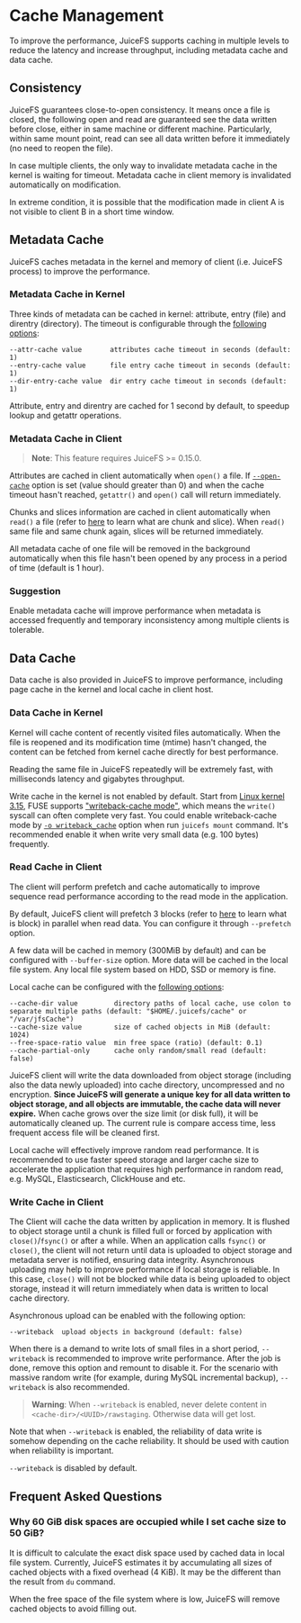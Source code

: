# Cache Management

To improve the performance, JuiceFS supports caching in multiple levels to reduce the latency and increase throughput, including metadata cache and data cache.

## Consistency

JuiceFS guarantees close-to-open consistency. It means once a file is closed, the following open and read are guaranteed see the data written before close, either in same machine or different machine. Particularly, within same mount point, read can see all data written before it immediately (no need to reopen the file).

In case multiple clients, the only way to invalidate metadata cache in the kernel is waiting for timeout. Metadata cache in client memory is invalidated automatically on modification.

In extreme condition, it is possible that the modification made in client A is not visible to client B in a short time window.

## Metadata Cache

JuiceFS caches metadata in the kernel and memory of client (i.e. JuiceFS process) to improve the performance.

### Metadata Cache in Kernel

Three kinds of metadata can be cached in kernel: attribute, entry (file) and direntry (directory). The timeout is configurable through the [following options](command_reference.md#juicefs-mount):

```
--attr-cache value       attributes cache timeout in seconds (default: 1)
--entry-cache value      file entry cache timeout in seconds (default: 1)
--dir-entry-cache value  dir entry cache timeout in seconds (default: 1)
```

Attribute, entry and direntry are cached for 1 second by default, to speedup lookup and getattr operations.

### Metadata Cache in Client

> **Note**: This feature requires JuiceFS >= 0.15.0.

Attributes are cached in client automatically when `open()` a file. If [`--open-cache`](command_reference.md#juicefs-mount) option is set (value should greater than 0) and when the cache timeout hasn't reached, `getattr()` and `open()` call will return immediately.

Chunks and slices information are cached in client automatically when `read()` a file (refer to [here](how_juicefs_store_files.md) to learn what are chunk and slice). When `read()` same file and same chunk again, slices will be returned immediately.

All metadata cache of one file will be removed in the background automatically when this file hasn't been opened by any process in a period of time (default is 1 hour).

### Suggestion

Enable metadata cache will improve performance when metadata is accessed frequently and temporary inconsistency among multiple clients is tolerable.

## Data Cache

Data cache is also provided in JuiceFS to improve performance, including page cache in the kernel and local cache in client host.

### Data Cache in Kernel

Kernel will cache content of recently visited files automatically. When the file is reopened and its modification time (mtime) hasn't changed, the content can be fetched from kernel cache directly for best performance.

Reading the same file in JuiceFS repeatedly will be extremely fast, with milliseconds latency and gigabytes throughput.

Write cache in the kernel is not enabled by default. Start from [Linux kernel 3.15](https://github.com/torvalds/linux/commit/4d99ff8f12e), FUSE supports ["writeback-cache mode"](https://www.kernel.org/doc/Documentation/filesystems/fuse-io.txt), which means the `write()` syscall can often complete very fast. You could enable writeback-cache mode by [`-o writeback_cache`](fuse_mount_options.md#writebck_cache) option when run `juicefs mount` command. It's recommended enable it when write very small data (e.g. 100 bytes) frequently.

### Read Cache in Client

The client will perform prefetch and cache automatically to improve sequence read performance according to the read mode in the application.

By default, JuiceFS client will prefetch 3 blocks (refer to [here](how_juicefs_store_files.md) to learn what is block) in parallel when read data. You can configure it through `--prefetch` option.

A few data will be cached in memory (300MiB by default) and can be configured with `--buffer-size` option. More data will be cached in the local file system. Any local file system based on HDD, SSD or memory is fine.

Local cache can be configured with the [following options](command_reference.md#juicefs-mount):

```
--cache-dir value         directory paths of local cache, use colon to separate multiple paths (default: "$HOME/.juicefs/cache" or "/var/jfsCache")
--cache-size value        size of cached objects in MiB (default: 1024)
--free-space-ratio value  min free space (ratio) (default: 0.1)
--cache-partial-only      cache only random/small read (default: false)
```

JuiceFS client will write the data downloaded from object storage (including also the data newly uploaded) into cache directory, uncompressed and no encryption. **Since JuiceFS will generate a unique key for all data written to object storage, and all objects are immutable, the cache data will never expire.** When cache grows over the size limit (or disk full), it will be automatically cleaned up. The current rule is compare access time, less frequent access file will be cleaned first.

Local cache will effectively improve random read performance. It is recommended to use faster speed storage and larger cache size to accelerate the application that requires high performance in random read, e.g. MySQL, Elasticsearch, ClickHouse and etc.

### Write Cache in Client

The Client will cache the data written by application in memory. It is flushed to object storage until a chunk is filled full or forced by application with `close()`/`fsync()` or after a while. When an application calls `fsync()` or `close()`, the client will not return until data is uploaded to object storage and metadata server is notified, ensuring data integrity. Asynchronous uploading may help to improve performance if local storage is reliable. In this case, `close()` will not be blocked while data is being uploaded to object storage, instead it will return immediately when data is written to local cache directory.

Asynchronous upload can be enabled with the following option:

```
--writeback  upload objects in background (default: false)
```

When there is a demand to write lots of small files in a short period, `--writeback` is recommended to improve write performance. After the job is done, remove this option and remount to disable it. For the scenario with massive random write (for example, during MySQL incremental backup), `--writeback` is also recommended.

> **Warning**: When `--writeback` is enabled, never delete content in `<cache-dir>/<UUID>/rawstaging`. Otherwise data will get lost.

Note that when `--writeback` is enabled, the reliability of data write is somehow depending on the cache reliability. It should be used with caution when reliability is important.

`--writeback` is disabled by default.

## Frequent Asked Questions

### Why 60 GiB disk spaces are occupied while I set cache size to 50 GiB?

It is difficult to calculate the exact disk space used by cached data in local file system. Currently, JuiceFS estimates it by accumulating all sizes of cached objects with a fixed overhead (4 KiB). It may be the different than the result from `du` command.

When the free space of the file system where is low, JuiceFS will remove cached objects to avoid filling out.
